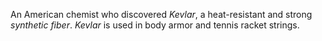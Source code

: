 An American chemist who discovered *Kevlar*, a heat-resistant and strong *synthetic
fiber*. *Kevlar* is used in body armor and tennis racket strings.

